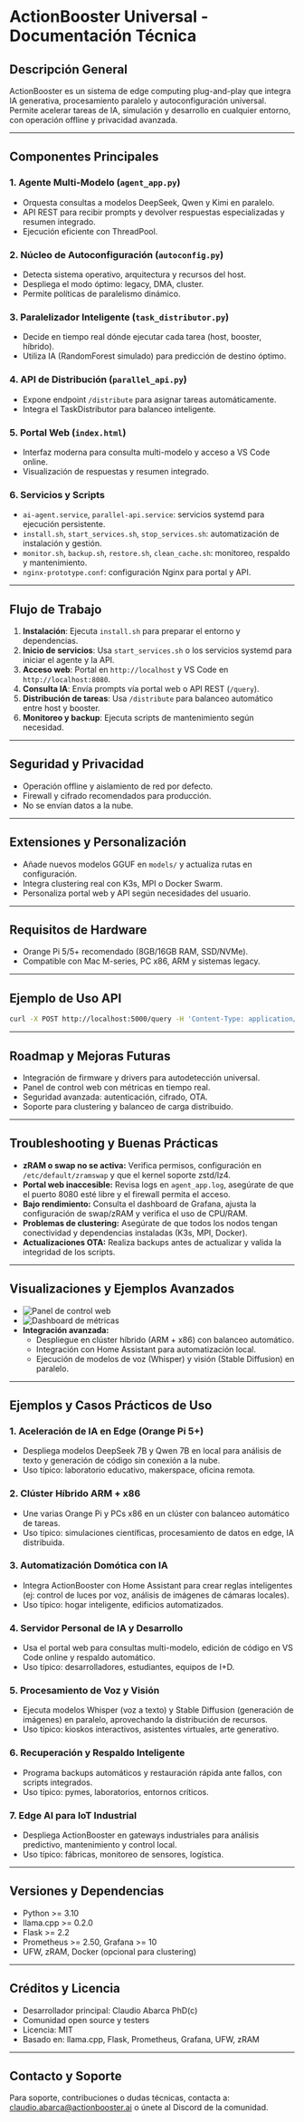 # ActionBooster Universal - Documentación Técnica

## Descripción General
ActionBooster es un sistema de edge computing plug-and-play que integra IA generativa, procesamiento paralelo y autoconfiguración universal. Permite acelerar tareas de IA, simulación y desarrollo en cualquier entorno, con operación offline y privacidad avanzada.

---

## Componentes Principales

### 1. Agente Multi-Modelo (`agent_app.py`)
- Orquesta consultas a modelos DeepSeek, Qwen y Kimi en paralelo.
- API REST para recibir prompts y devolver respuestas especializadas y resumen integrado.
- Ejecución eficiente con ThreadPool.

### 2. Núcleo de Autoconfiguración (`autoconfig.py`)
- Detecta sistema operativo, arquitectura y recursos del host.
- Despliega el modo óptimo: legacy, DMA, cluster.
- Permite políticas de paralelismo dinámico.

### 3. Paralelizador Inteligente (`task_distributor.py`)
- Decide en tiempo real dónde ejecutar cada tarea (host, booster, híbrido).
- Utiliza IA (RandomForest simulado) para predicción de destino óptimo.

### 4. API de Distribución (`parallel_api.py`)
- Expone endpoint `/distribute` para asignar tareas automáticamente.
- Integra el TaskDistributor para balanceo inteligente.

### 5. Portal Web (`index.html`)
- Interfaz moderna para consulta multi-modelo y acceso a VS Code online.
- Visualización de respuestas y resumen integrado.

### 6. Servicios y Scripts
- `ai-agent.service`, `parallel-api.service`: servicios systemd para ejecución persistente.
- `install.sh`, `start_services.sh`, `stop_services.sh`: automatización de instalación y gestión.
- `monitor.sh`, `backup.sh`, `restore.sh`, `clean_cache.sh`: monitoreo, respaldo y mantenimiento.
- `nginx-prototype.conf`: configuración Nginx para portal y API.

---

## Flujo de Trabajo
1. **Instalación**: Ejecuta `install.sh` para preparar el entorno y dependencias.
2. **Inicio de servicios**: Usa `start_services.sh` o los servicios systemd para iniciar el agente y la API.
3. **Acceso web**: Portal en `http://localhost` y VS Code en `http://localhost:8080`.
4. **Consulta IA**: Envía prompts vía portal web o API REST (`/query`).
5. **Distribución de tareas**: Usa `/distribute` para balanceo automático entre host y booster.
6. **Monitoreo y backup**: Ejecuta scripts de mantenimiento según necesidad.

---

## Seguridad y Privacidad
- Operación offline y aislamiento de red por defecto.
- Firewall y cifrado recomendados para producción.
- No se envían datos a la nube.

---

## Extensiones y Personalización
- Añade nuevos modelos GGUF en `models/` y actualiza rutas en configuración.
- Integra clustering real con K3s, MPI o Docker Swarm.
- Personaliza portal web y API según necesidades del usuario.

---

## Requisitos de Hardware
- Orange Pi 5/5+ recomendado (8GB/16GB RAM, SSD/NVMe).
- Compatible con Mac M-series, PC x86, ARM y sistemas legacy.

---

## Ejemplo de Uso API
```bash
curl -X POST http://localhost:5000/query -H 'Content-Type: application/json' -d '{"prompt": "Optimiza este código Python..."}'
```

---

## Roadmap y Mejoras Futuras
- Integración de firmware y drivers para autodetección universal.
- Panel de control web con métricas en tiempo real.
- Seguridad avanzada: autenticación, cifrado, OTA.
- Soporte para clustering y balanceo de carga distribuido.

---

## Troubleshooting y Buenas Prácticas

- **zRAM o swap no se activa:** Verifica permisos, configuración en `/etc/default/zramswap` y que el kernel soporte zstd/lz4.
- **Portal web inaccesible:** Revisa logs en `agent_app.log`, asegúrate de que el puerto 8080 esté libre y el firewall permita el acceso.
- **Bajo rendimiento:** Consulta el dashboard de Grafana, ajusta la configuración de swap/zRAM y verifica el uso de CPU/RAM.
- **Problemas de clustering:** Asegúrate de que todos los nodos tengan conectividad y dependencias instaladas (K3s, MPI, Docker).
- **Actualizaciones OTA:** Realiza backups antes de actualizar y valida la integridad de los scripts.

---

## Visualizaciones y Ejemplos Avanzados

- ![Panel de control web](docs/captura_portal.png)
- ![Dashboard de métricas](docs/captura_grafana.png)
- **Integración avanzada:**
  - Despliegue en clúster híbrido (ARM + x86) con balanceo automático.
  - Integración con Home Assistant para automatización local.
  - Ejecución de modelos de voz (Whisper) y visión (Stable Diffusion) en paralelo.

---

## Ejemplos y Casos Prácticos de Uso

### 1. Aceleración de IA en Edge (Orange Pi 5+)
- Despliega modelos DeepSeek 7B y Qwen 7B en local para análisis de texto y generación de código sin conexión a la nube.
- Uso típico: laboratorio educativo, makerspace, oficina remota.

### 2. Clúster Híbrido ARM + x86
- Une varias Orange Pi y PCs x86 en un clúster con balanceo automático de tareas.
- Uso típico: simulaciones científicas, procesamiento de datos en edge, IA distribuida.

### 3. Automatización Domótica con IA
- Integra ActionBooster con Home Assistant para crear reglas inteligentes (ej: control de luces por voz, análisis de imágenes de cámaras locales).
- Uso típico: hogar inteligente, edificios automatizados.

### 4. Servidor Personal de IA y Desarrollo
- Usa el portal web para consultas multi-modelo, edición de código en VS Code online y respaldo automático.
- Uso típico: desarrolladores, estudiantes, equipos de I+D.

### 5. Procesamiento de Voz y Visión
- Ejecuta modelos Whisper (voz a texto) y Stable Diffusion (generación de imágenes) en paralelo, aprovechando la distribución de recursos.
- Uso típico: kioskos interactivos, asistentes virtuales, arte generativo.

### 6. Recuperación y Respaldo Inteligente
- Programa backups automáticos y restauración rápida ante fallos, con scripts integrados.
- Uso típico: pymes, laboratorios, entornos críticos.

### 7. Edge AI para IoT Industrial
- Despliega ActionBooster en gateways industriales para análisis predictivo, mantenimiento y control local.
- Uso típico: fábricas, monitoreo de sensores, logística.

---

## Versiones y Dependencias

- Python >= 3.10
- llama.cpp >= 0.2.0
- Flask >= 2.2
- Prometheus >= 2.50, Grafana >= 10
- UFW, zRAM, Docker (opcional para clustering)

---

## Créditos y Licencia

- Desarrollador principal: Claudio Abarca PhD(c)
- Comunidad open source y testers
- Licencia: MIT
- Basado en: llama.cpp, Flask, Prometheus, Grafana, UFW, zRAM

---

## Contacto y Soporte
Para soporte, contribuciones o dudas técnicas, contacta a: claudio.abarca@actionbooster.ai o únete al Discord de la comunidad.
